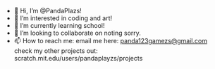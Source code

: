 - 👋 Hi, I’m @PandaPlazs!
- 👀 I’m interested in coding and art!
- 🌱 I’m currently learning school!
- 💞️ I’m looking to collaborate on noting sorry.
- 📫 How to reach me: email me here: panda123gamezs@gmail.com check my other projects out: scratch.mit.edu/users/pandaplayzs/projects

<!---
PandaPlazs/PandaPlazs is a ✨ special ✨ repository because its `README.md` (this file) appears on your GitHub profile.
You can click the Preview link to take a look at your changes.
--->
